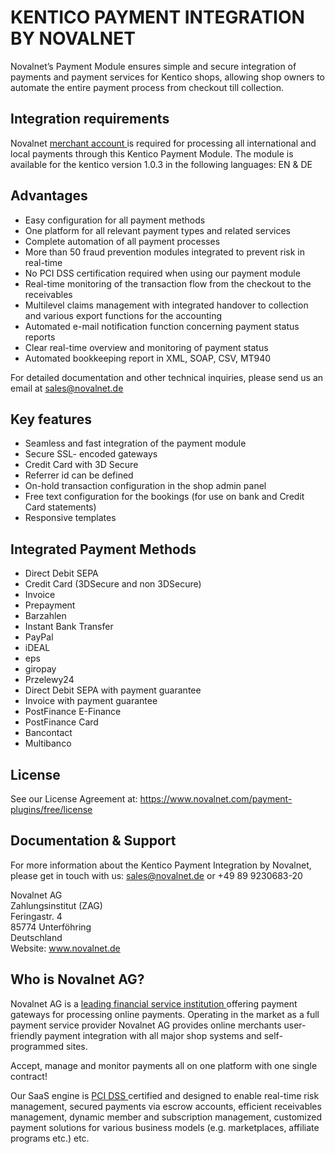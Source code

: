 # KENTICO PAYMENT INTEGRATION BY NOVALNET
Novalnet’s Payment Module ensures simple and secure integration of payments and payment services for Kentico shops, allowing shop owners to automate the entire payment process from checkout till collection.

## Integration requirements 
Novalnet <a href="https://www.novalnet.de/"> merchant account </a> is required for processing all international and local payments through this Kentico Payment Module. The module is available for the kentico version 1.0.3 in the following languages: EN & DE

## Advantages
- Easy configuration for all payment methods
- One platform for all relevant payment types and related services
- Complete automation of all payment processes
- More than 50 fraud prevention modules integrated to prevent risk in real-time
- No PCI DSS certification required when using our payment module
- Real-time monitoring of the transaction flow from the checkout to the receivables
- Multilevel claims management with integrated handover to collection and various export functions for the accounting
- Automated e-mail notification function concerning payment status reports
- Clear real-time overview and monitoring of payment status
- Automated bookkeeping report in XML, SOAP, CSV, MT940

For detailed documentation and other technical inquiries, please send us an email at <a href="mailto:sales@novalnet.de"> sales@novalnet.de </a>

## Key features
- Seamless and fast integration of the payment module
- Secure SSL- encoded gateways
- Credit Card with 3D Secure
- Referrer id can be defined  
- On-hold transaction configuration in the shop admin panel
- Free text configuration for the bookings (for use on bank and Credit Card statements)
- Responsive templates

## Integrated Payment Methods
-	Direct Debit SEPA
-	Credit Card (3DSecure and non 3DSecure)
-	Invoice
-	Prepayment
-	Barzahlen
-	Instant Bank Transfer
-	PayPal
-	iDEAL
-	eps
-	giropay
-	Przelewy24
-	Direct Debit SEPA with payment guarantee
-	Invoice with payment guarantee
-	PostFinance E-Finance
-	PostFinance Card
-	Bancontact
-	Multibanco

## License  
See our License Agreement at: https://www.novalnet.com/payment-plugins/free/license

## Documentation & Support
For more information about the Kentico Payment Integration by Novalnet, please get in touch with us: <a href="mailto:sales@novalnet.de"> sales@novalnet.de </a> or +49 89 9230683-20<br>

Novalnet AG<br>
Zahlungsinstitut (ZAG)<br>
Feringastr. 4<br>
85774 Unterföhring<br>
Deutschland<br>
Website: www.novalnet.de 

## Who is Novalnet AG?
<p>Novalnet AG is a <a href="https://www.novalnet.de/zahlungsinstitut"> leading financial service institution </a> offering payment gateways for processing online payments. Operating in the market as a full payment service provider Novalnet AG provides online merchants user-friendly payment integration with all major shop systems and self-programmed sites.</p> 
<p>Accept, manage and monitor payments all on one platform with one single contract!</p>
<p>Our SaaS engine is <a href="https://www.novalnet.de/pci-dss-zertifizierung"> PCI DSS </a> certified and designed to enable real-time risk management, secured payments via escrow accounts, efficient receivables management, dynamic member and subscription management, customized payment solutions for various business models (e.g. marketplaces, affiliate programs etc.) etc.</p>
